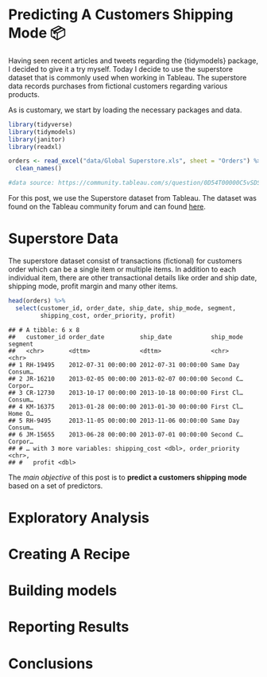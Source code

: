Predicting A Customers Shipping Mode :package:
==============================================

Having seen recent articles and tweets regarding the {tidymodels}
package, I decided to give it a try myself. Today I decide to use the
superstore dataset that is commonly used when working in Tableau. The
superstore data records purchases from fictional customers regarding
various products.

As is customary, we start by loading the necessary packages and data.

``` r
library(tidyverse)
library(tidymodels)
library(janitor)
library(readxl)

orders <- read_excel("data/Global Superstore.xls", sheet = "Orders") %>% 
  clean_names()

#data source: https://community.tableau.com/s/question/0D54T00000C5vSDSAZ/global-superstore-data-file
```

For this post, we use the Superstore dataset from Tableau. The dataset
was found on the Tableau community forum and can found
[here](https://community.tableau.com/s/question/0D54T00000C5vSDSAZ/global-superstore-data-file).

Superstore Data
===============

The superstore dataset consist of transactions (fictional) for customers
order which can be a single item or multiple items. In addition to each
individual item, there are other transactional details like order and
ship date, shipping mode, profit margin and many other items.

``` r
head(orders) %>% 
  select(customer_id, order_date, ship_date, ship_mode, segment,
         shipping_cost, order_priority, profit)
```

    ## # A tibble: 6 x 8
    ##   customer_id order_date          ship_date           ship_mode segment
    ##   <chr>       <dttm>              <dttm>              <chr>     <chr>  
    ## 1 RH-19495    2012-07-31 00:00:00 2012-07-31 00:00:00 Same Day  Consum…
    ## 2 JR-16210    2013-02-05 00:00:00 2013-02-07 00:00:00 Second C… Corpor…
    ## 3 CR-12730    2013-10-17 00:00:00 2013-10-18 00:00:00 First Cl… Consum…
    ## 4 KM-16375    2013-01-28 00:00:00 2013-01-30 00:00:00 First Cl… Home O…
    ## 5 RH-9495     2013-11-05 00:00:00 2013-11-06 00:00:00 Same Day  Consum…
    ## 6 JM-15655    2013-06-28 00:00:00 2013-07-01 00:00:00 Second C… Corpor…
    ## # … with 3 more variables: shipping_cost <dbl>, order_priority <chr>,
    ## #   profit <dbl>

The *main objective* of this post is to **predict a customers shipping
mode** based on a set of predictors.

Exploratory Analysis
====================

Creating A Recipe
=================

Building models
===============

Reporting Results
=================

Conclusions
===========
